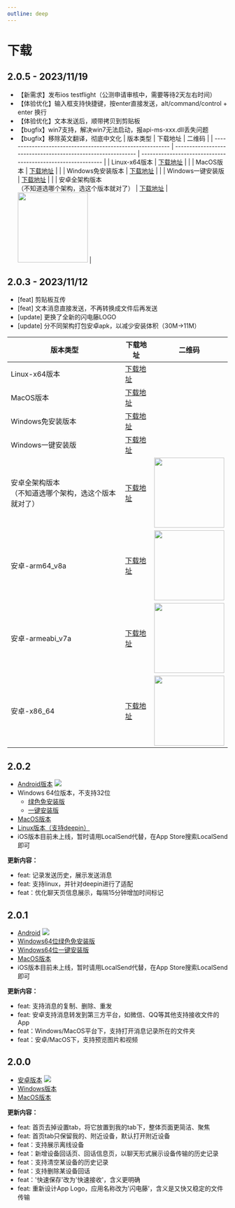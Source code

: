 ```yaml
---
outline: deep
---
```


# 下载
## 2.0.5 - 2023/11/19

- 【新需求】发布ios testflight（公测申请审核中，需要等待2天左右时间）
- 【体验优化】输入框支持快捷键，按enter直接发送，alt/command/control + enter 换行
- 【体验优化】文本发送后，顺带拷贝到剪贴板
- 【bugfix】win7支持，解决win7无法启动，报api-ms-xxx.dll丢失问题
- 【bugfix】移除英文翻译，彻底中文化
  | 版本类型                                                   | 下载地址                                                     | 二维码                                                       |
  | ---------------------------------------------------------- | ------------------------------------------------------------ | ------------------------------------------------------------ |
  | Linux-x64版本                                              | [下载地址](https://lightningvine.s3.bitiful.net/205/sdt-linux-2.0.5.zip)                                                 |                                                              |
  | MacOS版本                                                  | [下载地址](https://lightningvine.s3.bitiful.net/205/sdt-macos-2.0.5.zip) |                                                              |
  | Windows免安装版本                                          | [下载地址](https://lightningvine.s3.bitiful.net/205/sdt-windows-2.0.5.zip) |                                                              |
  | Windows一键安装版                                          | [下载地址](https://lightningvine.s3.bitiful.net/205/sdt-windows-installer-2.0.5.exe) |                                                              |
  | 安卓全架构版本<br />（不知道选哪个架构，选这个版本就对了） | [下载地址](https://lightningvine.s3.bitiful.net/205/sdt-android-2.0.5.apk) | <img src="https://lightningvine.s3.bitiful.net/205/android-qr.png" width=160> |


## 2.0.3 - 2023/11/12

- [feat] 剪贴板互传
- [feat] 文本消息直接发送，不再转换成文件后再发送
- [update] 更换了全新的闪电藤LOGO
- [update] 分不同架构打包安卓apk，以减少安装体积（30M->11M）

| 版本类型                                                   | 下载地址                                                     | 二维码                                                       |
| ---------------------------------------------------------- | ------------------------------------------------------------ | ------------------------------------------------------------ |
| Linux-x64版本                                              | [下载地址](https://lightningvine.s3.bitiful.net/203/2.0.3/linux/sdt-linux-x64-2.0.3.zip) |                                                              |
| MacOS版本                                                  | [下载地址](https://lightningvine.s3.bitiful.net/203/2.0.3/macos/sdt-macos-2.0.3.zip) |                                                              |
| Windows免安装版本                                          | [下载地址](https://lightningvine.s3.bitiful.net/203/2.0.3/windows/sdt-windows-2.0.3.zip) |                                                              |
| Windows一键安装版                                          | [下载地址](https://lightningvine.s3.bitiful.net/203/2.0.3/windows/sdt-installer.exe) |                                                              |
| 安卓全架构版本<br />（不知道选哪个架构，选这个版本就对了） | [下载地址](https://lightningvine.s3.bitiful.net/203/2.0.3/android/sdt-universal-2.0.3.apk) | <img src="https://lightningvine.s3.bitiful.net/203/2.0.3/android/qr-universal.png" width=160> |
| 安卓-arm64_v8a                                             | [下载地址](https://lightningvine.s3.bitiful.net/203/2.0.3/android/sdt-arm64-v8a-2.0.3.apk) | <img src="https://lightningvine.s3.bitiful.net/203/2.0.3/android/arm64-v8a.png" width=160> |
| 安卓-armeabi_v7a                                           | [下载地址](https://lightningvine.s3.bitiful.net/203/2.0.3/android/sdt-armeabi-v7a-2.0.3.apk) | <img src="https://lightningvine.s3.bitiful.net/203/2.0.3/android/qr-v7a.png" width=160> |
| 安卓-x86_64                                                | [下载地址](https://lightningvine.s3.bitiful.net/203/2.0.3/android/sdt-x86_64-2.0.3.apk) | <img src="https://lightningvine.s3.bitiful.net/203/2.0.3/android/qr-x86.png" width=160> |



## 2.0.2
- [Android版本](https://lightningvine.s3.bitiful.net/202/lightningvine-202.apk)
  <img style="max-height: 200px;" src="https://lightningvine.s3.bitiful.net/202/tuzim.net_2023-11-05_16-11-28.png">
- Windows 64位版本，不支持32位
  - [绿色免安装版](https://lightningvine.s3.bitiful.net/202/lightningvine-windows-202.zip)
  - [一键安装版](https://lightningvine.s3.bitiful.net/202/lightningvine-installer-202.exe)
- [MacOS版本](https://lightningvine.s3.bitiful.net/202/LightningVine-macos-202.zip)
- [Linux版本（支持deepin）](https://lightningvine.s3.bitiful.net/202/lightningvine-linux202.zip)
- iOS版本目前未上线，暂时请用LocalSend代替，在App Store搜索LocalSend即可

**更新内容：**
- feat: 记录发送历史，展示发送消息
- feat: 支持linux，并针对deepin进行了适配
- feat：优化聊天页信息展示，每隔15分钟增加时间标记


## 2.0.1
- [Android](https://lightningvine.s3.bitiful.net/2.0.1/lightningvine_android_201.apk)
  <img style="max-height: 200px;" src="https://lightningvine.s3.bitiful.net/2.0.1/android201qr.png">
- [Windows64位绿色免安装版](https://lightningvine.s3.bitiful.net/2.0.1/lightningvine_x64_windows_201.zip)
- [Windows64位一键安装版](https://lightningvine.s3.bitiful.net/2.0.1/lightningvine_x64_windows_installer_201.exe)
- [MacOS版本](https://lightningvine.s3.bitiful.net/2.0.1/LightningVine_macos_201.zip)
- iOS版本目前未上线，暂时请用LocalSend代替，在App Store搜索LocalSend即可

**更新内容：**
- feat: 支持消息的复制、删除、重发
- feat: 安卓支持消息转发到第三方平台，如微信、QQ等其他支持接收文件的App
- feat：Windows/MacOS平台下，支持打开消息记录所在的文件夹
- feat：安卓/MacOS下，支持预览图片和视频

## 2.0.0
- [安卓版本](https://lightningvine.s3.bitiful.net/2.0/lightningvine-2.0.apk)
  <img style="max-height: 200px;" src="https://lightningvine.s3.bitiful.net/docs/2_0_qrcode.png">
- [Windows版本](https://lightningvine.s3.bitiful.net/2.0/lightningvine-windows.zip)
- [MacOS版本](https://lightningvine.s3.bitiful.net/2.0/LightningVine-mac-2.0.zip)

**更新内容：**
- feat: 首页去掉设置tab，将它放置到我的tab下，整体页面更简洁、聚焦
- feat: 首页tab只保留我的、附近设备，默认打开附近设备
- feat：支持展示离线设备
- feat：新增设备回话页、回话信息页，以聊天形式展示设备传输的历史记录
- feat：支持清空某设备的历史记录
- feat：支持删除某设备回话
- feat：'快速保存'改为'快速接收'，含义更明确
- feat: 重新设计App Logo，应用名称改为'闪电藤'，含义是又快又稳定的文件传输


